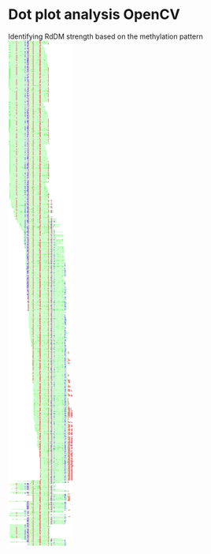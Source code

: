# Dot plot analysis OpenCV
Identifying RdDM strength based on the methylation pattern 
![plot](Col_Endo-EVD.png)
